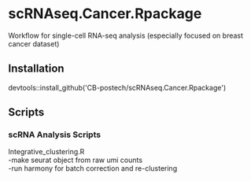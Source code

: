 # scRNAseq.Cancer.Rpackage

Workflow for single-cell RNA-seq analysis (especially focused on breast cancer dataset)

## Installation

devtools::install_github('CB-postech/scRNAseq.Cancer.Rpackage')


## Scripts

### scRNA Analysis Scripts
Integrative_clustering.R    
-make seurat object from raw umi counts    
-run harmony for batch correction and re-clustering    
